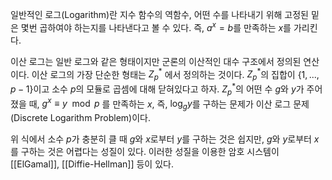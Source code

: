 일반적인 로그(Logarithm)란 지수 함수의 역함수, 어떤 수를 나타내기 위해 고정된 밑은 몇번 곱하여야 하는지를 나타낸다고 볼 수 있다. 즉, $a^x = b$를 만족하는 $x$를 가리킨다.

이산 로그는 일반 로그와 같은 형태이지만 군론의 이산적인 대수 구조에서 정의된 연산이다. 이산 로그의 가장 단순한 형태는 $Z_p^*$ 에서 정의하는 것이다. $Z^*_p$의 집합이 $\{1, ..., p-1\}$이고 소수 $p$의 모듈로 곱셈에 대해 닫혀있다고  하자. $Z^*_p$의 어떤 수 $g$와 $y$가 주어졌을 때, $g^x \equiv y \mod p$ 를 만족하는 $x$, 즉, $\log_gy$를 구하는 문제가 이산 로그 문제(Discrete Logarithm Problem)이다.

위 식에서 소수 $p$가 충분히 클 때 $g$와 $x$로부터 $y$를 구하는 것은 쉽지만, $g$와 $y$로부터 $x$를 구하는 것은 어렵다는 성질이 있다. 이러한 성질을 이용한 암호 시스템이 [[ElGamal]], [[Diffie-Hellman]] 등이 있다.